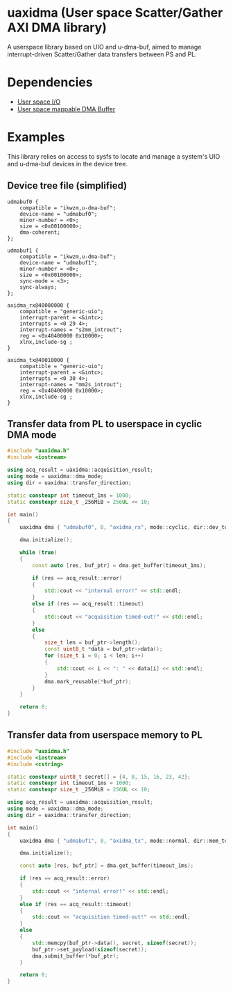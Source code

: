 # uaxidma (User space Scatter/Gather AXI DMA library)
A userspace library based on UIO and u-dma-buf, aimed to manage interrupt-driven Scatter/Gather data transfers between PS and PL.

# Dependencies
- [User space I/O](https://www.kernel.org/doc/html/v4.12/driver-api/uio-howto.html)
- [User space mappable DMA Buffer](https://github.com/ikwzm/udmabuf)

# Examples
This library relies on access to sysfs to locate and manage a system's UIO and u-dma-buf devices in the device tree.

## Device tree file (simplified)
```
udmabuf0 {
    compatible = "ikwzm,u-dma-buf";
    device-name = "udmabuf0";
    minor-number = <0>;
    size = <0x00100000>;
    dma-coherent;
};

udmabuf1 {
    compatible = "ikwzm,u-dma-buf";
    device-name = "udmabuf1";
    minor-number = <0>;
    size = <0x00100000>;
    sync-mode = <3>;
    sync-always;
};

axidma_rx@40000000 {
    compatible = "generic-uio";
    interrupt-parent = <&intc>;
    interrupts = <0 29 4>;
    interrupt-names = "s2mm_introut";
    reg = <0x40400000 0x10000>;
    xlnx,include-sg ;
}

axidma_tx@40010000 {
    compatible = "generic-uio";
    interrupt-parent = <&intc>;
    interrupts = <0 30 4>;
    interrupt-names = "mm2s_introut";
    reg = <0x40400000 0x10000>;
    xlnx,include-sg ;
}

```

## Transfer data from PL to userspace in cyclic DMA mode
```cpp
#include "uaxidma.h"
#include <iostream>

using acq_result = uaxidma::acquisition_result;
using mode = uaxidma::dma_mode;
using dir = uaxidma::transfer_direction;

static constexpr int timeout_1ms = 1000;
static constexpr size_t _256MiB = 256UL << 10;

int main()
{
    uaxidma dma { "udmabuf0", 0, "axidma_rx", mode::cyclic, dir::dev_to_mem, _256MiB };

    dma.initialize();

    while (true)
    {
        const auto [res, buf_ptr] = dma.get_buffer(timeout_1ms);

        if (res == acq_result::error)
        {
            std::cout << "internal error!" << std::endl;
        }
        else if (res == acq_result::timeout)
        {
            std::cout << "acquisition timed-out!" << std::endl;
        }
        else
        {
            size_t len = buf_ptr->length();
            const uint8_t *data = buf_ptr->data();
            for (size_t i = 0; i < len; i++)
            {
                std::cout << i << ": " << data[i] << std::endl;
            }
            dma.mark_reusable(*buf_ptr);
        }
    }

    return 0;
}
```

## Transfer data from userspace memory to PL
```cpp
#include "uaxidma.h"
#include <iostream>
#include <cstring>

static constexpr uint8_t secret[] = {4, 8, 15, 16, 23, 42};
static constexpr int timeout_1ms = 1000;
static constexpr size_t _256MiB = 256UL << 10;

using acq_result = uaxidma::acquisition_result;
using mode = uaxidma::dma_mode;
using dir = uaxidma::transfer_direction;

int main()
{
    uaxidma dma { "udmabuf1", 0, "axidma_tx", mode::normal, dir::mem_to_dev, _256MiB };

    dma.initialize();

    const auto [res, buf_ptr] = dma.get_buffer(timeout_1ms);

    if (res == acq_result::error)
    {
        std::cout << "internal error!" << std::endl;
    }
    else if (res == acq_result::timeout)
    {
        std::cout << "acquisition timed-out!" << std::endl;
    }
    else
    {
        std::memcpy(buf_ptr->data(), secret, sizeof(secret));
        buf_ptr->set_payload(sizeof(secret));
        dma.submit_buffer(*buf_ptr);
    }

    return 0;
}
```
